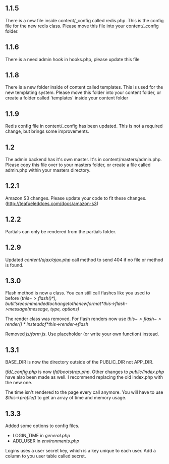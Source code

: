 ## 1.1.5

There is a new file inside content/_config called redis.php. This is the config file for the new redis class.
Please move this file into your content/_config folder.

## 1.1.6

There is a need admin hook in hooks.php, please update this file

## 1.1.8

There is a new folder inside of content called templates. This is used for the new templating system.
Please move this folder into your content folder, or create a folder called 'templates' inside your content folder

## 1.1.9

Redis config file in content/_config has been updated. This is not a required change, but brings some improvements.

## 1.2

The admin backend has it's own master. It's in content/masters/admin.php.
Please copy this file over to your masters folder, or create a file called admin.php within your masters directory.

## 1.2.1

Amazon S3 changes. Please update your code to fit these changes. (http://teafueleddoes.com/docs/amazon-s3)

## 1.2.2

Partials can only be rendered from the partials folder.

## 1.2.9

Updated *content/ajax/ajax.php* call method to send 404 if no file or method is found.

## 1.3.0

Flash method is now a class. You can still call flashes like you used to before (*$this->flash()*), but it's recommended to change to the new format *$this->flash->message(message, type, options)*

The render class was removed. For flash renders now use *$this->flash->render()* instead of *$this->render->flash*

Removed *js/form.js*. Use placeholder (or write your own function) instead.

## 1.3.1

BASE_DIR is now the directory outside of the PUBLIC_DIR not APP_DIR.

*tfd/_config.php* is now *tfd/bootstrap.php*. Other changes to *public/index.php* have also been made as well. I recommend replacing the old index.php with the new one.

The time isn't rendered to the page every call anymore. You will have to use *$this->profile()* to get an array of time and memory usage.

## 1.3.3

Added some options to config files.

* LOGIN_TIME in *general.php*
* ADD_USER in *environments.php*

Logins uses a user secret key, which is a key unique to each user. Add a column to you user table called secret.
